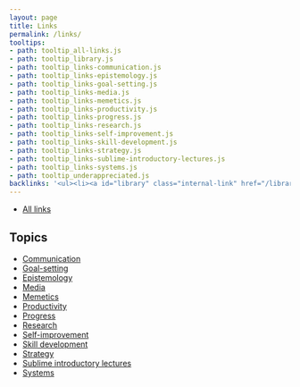 ```yaml
---
layout: page
title: Links
permalink: /links/
tooltips: 
- path: tooltip_all-links.js
- path: tooltip_library.js
- path: tooltip_links-communication.js
- path: tooltip_links-epistemology.js
- path: tooltip_links-goal-setting.js
- path: tooltip_links-media.js
- path: tooltip_links-memetics.js
- path: tooltip_links-productivity.js
- path: tooltip_links-progress.js
- path: tooltip_links-research.js
- path: tooltip_links-self-improvement.js
- path: tooltip_links-skill-development.js
- path: tooltip_links-strategy.js
- path: tooltip_links-sublime-introductory-lectures.js
- path: tooltip_links-systems.js
- path: tooltip_underappreciated.js
backlinks: '<ul><li><a id="library" class="internal-link" href="/library/">Library</a></li><li><a id="underappreciated" class="internal-link" href="/underappreciated/">Underappreciated</a></li></ul>'
---
```


* <a id="all-links" class="internal-link" href="/all-links/">All links</a>

## Topics

* <a id="links-communication" class="internal-link" href="/links-communication/">Communication</a>
* <a id="links-goal-setting" class="internal-link" href="/links-goal-setting/">Goal-setting</a>
* <a id="links-epistemology" class="internal-link" href="/links-epistemology/">Epistemology</a>
* <a id="links-media" class="internal-link" href="/links-media/">Media</a>
* <a id="links-memetics" class="internal-link" href="/links-memetics/">Memetics</a>
* <a id="links-productivity" class="internal-link" href="/links-productivity/">Productivity</a>
* <a id="links-progress" class="internal-link" href="/links-progress/">Progress</a>
* <a id="links-research" class="internal-link" href="/links-research/">Research</a>
* <a id="links-self-improvement" class="internal-link" href="/links-self-improvement/">Self-improvement</a>
* <a id="links-skill-development" class="internal-link" href="/links-skill-development/">Skill development</a>
* <a id="links-strategy" class="internal-link" href="/links-strategy/">Strategy</a>
* <a id="links-sublime-introductory-lectures" class="internal-link" href="/links-sublime-introductory-lectures/">Sublime introductory lectures</a>
* <a id="links-systems" class="internal-link" href="/links-systems/">Systems</a>